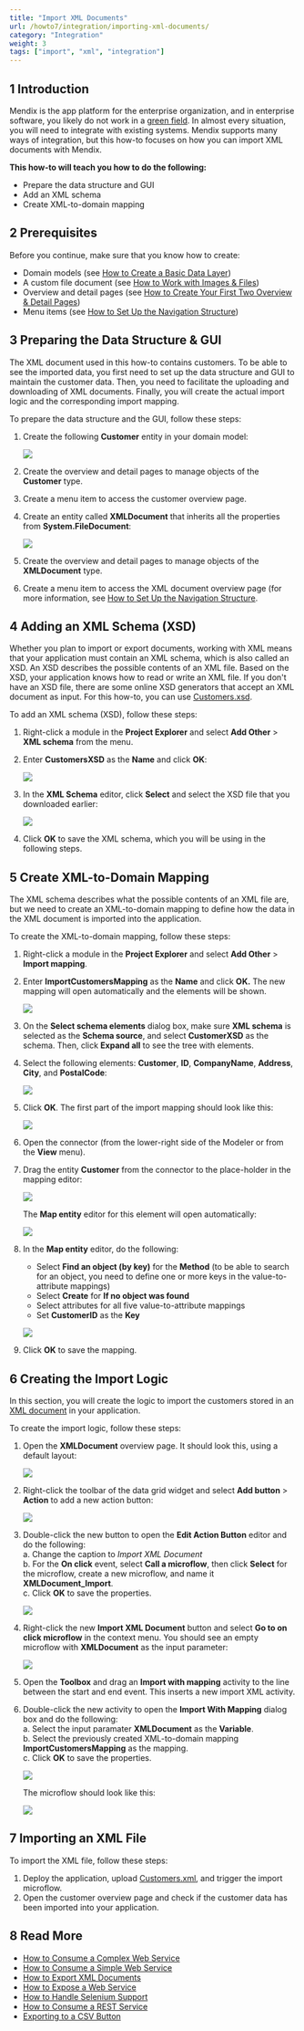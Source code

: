 ```yaml
---
title: "Import XML Documents"
url: /howto7/integration/importing-xml-documents/
category: "Integration"
weight: 3
tags: ["import", "xml", "integration"]
---
```


## 1 Introduction

Mendix is the app platform for the enterprise organization, and in enterprise software, you likely do not work in a [green field](https://en.wikipedia.org/wiki/Greenfield_project). In almost every situation, you will need to integrate with existing systems. Mendix supports many ways of integration, but this how-to focuses on how you can import XML documents with Mendix.

**This how-to will teach you how to do the following:**

* Prepare the data structure and GUI
* Add an XML schema
* Create XML-to-domain mapping

## 2 Prerequisites

Before you continue, make sure that you know how to create:

* Domain models (see [How to Create a Basic Data Layer](/howto7/data-models/create-a-basic-data-layer/))
* A custom file document (see [How to Work with Images & Files](/howto7/data-models/working-with-images-and-files/))
* Overview and detail pages (see [How to Create Your First Two Overview & Detail Pages](/howto7/front-end/create-your-first-two-overview-and-detail-pages/))
* Menu items (see [How to Set Up the Navigation Structure](/howto7/general/setting-up-the-navigation-structure/))

## 3 Preparing the Data Structure & GUI

The XML document used in this how-to contains customers. To be able to see the imported data, you first need to set up the data structure and GUI to maintain the customer data. Then, you need to facilitate the uploading and downloading of XML documents. Finally, you will create the actual import logic and the corresponding import mapping.

To prepare the data structure and the GUI, follow these steps:

1. Create the following **Customer** entity in your domain model:

    ![](/attachments/howto7/integration/importing-xml-documents/18581649.png)

2. Create the overview and detail pages to manage objects of the **Customer** type.
3. Create a menu item to access the customer overview page.
4. Create an entity called **XMLDocument** that inherits all the properties from **System.FileDocument**:

    ![](/attachments/howto7/integration/export-xml-documents/18581650.png)

5. Create the overview and detail pages to manage objects of the **XMLDocument** type.
6. Create a menu item to access the XML document overview page (for more information, see [How to Set Up the Navigation Structure](/howto7/general/setting-up-the-navigation-structure/).

## 4 Adding an XML Schema (XSD)

Whether you plan to import or export documents, working with XML means that your application must contain an XML schema, which is also called an XSD. An XSD describes the possible contents of an XML file. Based on the XSD, your application knows how to read or write an XML file. If you don't have an XSD file, there are some online XSD generators that accept an XML document as input. For this how-to, you can use [Customers.xsd](/attachments/howto7/integration/importing-xml-documents/18581652.xsd).

To add an XML schema (XSD), follow these steps:

1.  Right-click a module in the **Project Explorer** and select **Add Other** > **XML schema** from the menu.
2.  Enter **CustomersXSD** as the **Name** and click **OK**:

    ![](/attachments/howto7/integration/export-xml-documents/18581696.png)

3.  In the **XML Schema** editor, click **Select** and select the XSD file that you downloaded earlier:

    ![](/attachments/howto7/integration/importing-xml-documents/18581657.png)

4. Click **OK** to save the XML schema, which you will be using in the following steps.

## 5 Create XML-to-Domain Mapping

The XML schema describes what the possible contents of an XML file are, but we need to create an XML-to-domain mapping to define how the data in the XML document is imported into the application.

To create the XML-to-domain mapping, follow these steps:

1. Right-click a module in the **Project Explorer** and select **Add Other** > **Import mapping**.
2.  Enter **ImportCustomersMapping** as the **Name** and click **OK.**  The new mapping will open automatically and the elements will be shown.

	![](/attachments/howto7/integration/importing-xml-documents/18581689.png)

3.  On the **Select schema elements** dialog box, make sure **XML schema** is selected as the **Schema source**, and select **CustomerXSD** as the schema. Then, click **Expand all** to see the tree with elements.
4.  Select the following elements: **Customer**, **ID**, **CompanyName**, **Address**, **City**, and **PostalCode**:

	![](/attachments/howto7/integration/importing-xml-documents/18581656.png)

5.  Click **OK**. The first part of the import mapping should look like this:

	![](/attachments/howto7/integration/importing-xml-documents/18581655.png)

6. Open the connector (from the lower-right side of the Modeler or from the **View** menu).
7.  Drag the entity **Customer** from the connector to the place-holder in the mapping editor:

	![](/attachments/howto7/integration/importing-xml-documents/18581681.png)  

	The **Map entity** editor for this element will open automatically:

	![](/attachments/howto7/integration/importing-xml-documents/18581654.png)

8.  In the **Map entity** editor, do the following:
	* Select **Find an object (by key)** for the **Method** (to be able to search for an object, you need to define one or more keys in the value-to-attribute mappings)
	* Select **Create** for **If no object was found**
	* Select attributes for all five value-to-attribute mappings
	* Set **CustomerID** as the **Key**

	![](/attachments/howto7/integration/importing-xml-documents/18581653.png)

9. Click **OK** to save the mapping.

## 6 Creating the Import Logic

In this section, you will create the logic to import the customers stored in an [XML document](/attachments/howto7/integration/importing-xml-documents/18581651.xml) in your application.

To create the import logic, follow these steps:

1. Open the **XMLDocument** overview page. It should look this, using a default layout:

    ![](/attachments/howto7/integration/importing-xml-documents/18581648.png)

2. Right-click the toolbar of the data grid widget and select **Add button** > **Action** to add a new action button:

    ![](/attachments/howto7/integration/importing-xml-documents/18581647.png)

3. Double-click the new button to open the **Edit Action Button** editor and do the following:<br />
    a. Change the caption to *Import XML Document*<br />
    b. For the **On click** event, select **Call a microflow**, then click **Select** for the microflow, create a new microflow, and name it **XMLDocument_Import**.<br />
    c. Click **OK** to save the properties.<br />

    ![](/attachments/howto7/integration/importing-xml-documents/18581646.png)

4. Right-click the new **Import XML Document** button and select **Go to on click microflow** in the context menu. You should see an empty microflow with **XMLDocument** as the input parameter:

    ![](/attachments/howto7/integration/importing-xml-documents/18581669.png)

5. Open the **Toolbox** and drag an **Import with mapping** activity to the line between the start and end event. This inserts a new import XML activity.
6. Double-click the new activity to open the **Import With Mapping** dialog box and do the following:<br />
    a. Select the input paramater **XMLDocument** as the **Variable**.<br />
    b. Select the previously created XML-to-domain mapping **ImportCustomersMapping** as the mapping.<br />
    c. Click **OK** to save the properties.<br />

    ![](/attachments/howto7/integration/importing-xml-documents/18581668.png)

    The microflow should look like this:

    ![](/attachments/howto7/integration/importing-xml-documents/18581667.png)

## 7 Importing an XML File

To import the XML file, follow these steps:

1. Deploy the application, upload [Customers.xml](/attachments/howto7/integration/importing-xml-documents/18581651.xml), and trigger the import microflow.
2. Open the customer overview page and check if the customer data has been imported into your application.

## 8 Read More

* [How to Consume a Complex Web Service](/howto7/integration/consume-a-complex-web-service/)
* [How to Consume a Simple Web Service](/howto7/integration/consume-a-simple-web-service/)
* [How to Export XML Documents](/howto7/integration/export-xml-documents/)
* [How to Expose a Web Service](/howto7/integration/expose-a-web-service/)
* [How to Handle Selenium Support](/howto7/integration/selenium-support/)
* [How to Consume a REST Service](/howto7/integration/consume-a-rest-service/)
* [Exporting to a CSV Button](/refguide7/export-to-csv-button/)


